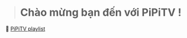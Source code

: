 >  
> # Chào mừng bạn đến với PiPiTV !
🔵 [PiPiTV playlist](https://raw.githubusercontent.com/pipitivi/iptv/main/IPTV-Test.m3u)
